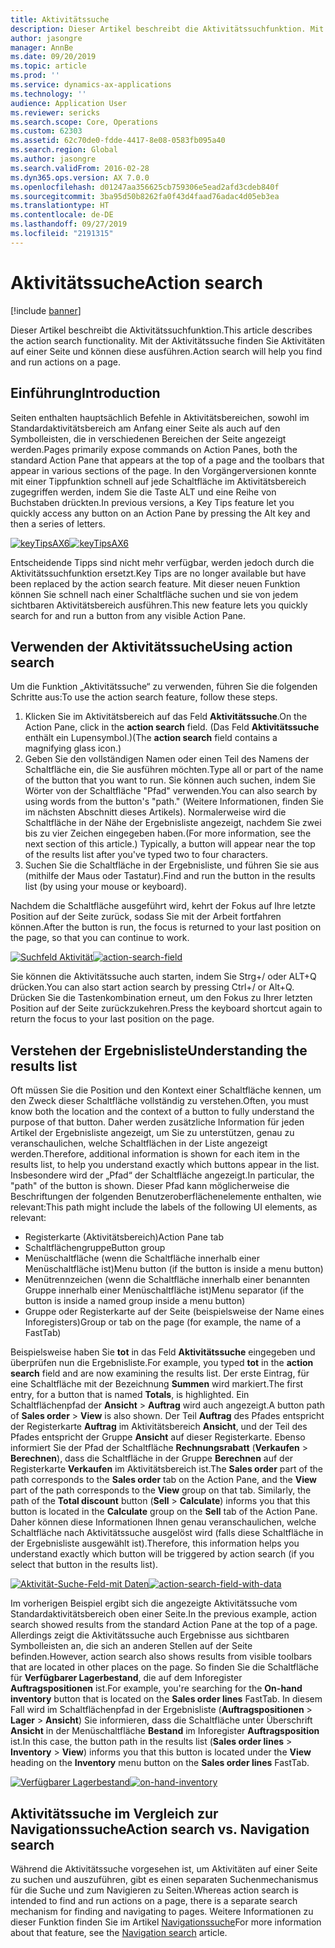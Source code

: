 ```yaml
---
title: Aktivitätssuche
description: Dieser Artikel beschreibt die Aktivitätssuchfunktion. Mit der Aktivitätssuche finden Sie Aktivitäten auf einer Seite und können diese ausführen.
author: jasongre
manager: AnnBe
ms.date: 09/20/2019
ms.topic: article
ms.prod: ''
ms.service: dynamics-ax-applications
ms.technology: ''
audience: Application User
ms.reviewer: sericks
ms.search.scope: Core, Operations
ms.custom: 62303
ms.assetid: 62c70de0-fdde-4417-8e08-0583fb095a40
ms.search.region: Global
ms.author: jasongre
ms.search.validFrom: 2016-02-28
ms.dyn365.ops.version: AX 7.0.0
ms.openlocfilehash: d01247aa356625cb759306e5ead2afd3cdeb840f
ms.sourcegitcommit: 3ba95d50b8262fa0f43d4faad76adac4d05eb3ea
ms.translationtype: HT
ms.contentlocale: de-DE
ms.lasthandoff: 09/27/2019
ms.locfileid: "2191315"
---
```

# <a name="action-search"></a><span data-ttu-id="77017-104">Aktivitätssuche</span><span class="sxs-lookup"><span data-stu-id="77017-104">Action search</span></span>

[!include [banner](../includes/banner.md)]

<span data-ttu-id="77017-105">Dieser Artikel beschreibt die Aktivitätssuchfunktion.</span><span class="sxs-lookup"><span data-stu-id="77017-105">This article describes the action search functionality.</span></span> <span data-ttu-id="77017-106">Mit der Aktivitätssuche finden Sie Aktivitäten auf einer Seite und können diese ausführen.</span><span class="sxs-lookup"><span data-stu-id="77017-106">Action search will help you find and run actions on a page.</span></span>

## <a name="introduction"></a><span data-ttu-id="77017-107">Einführung</span><span class="sxs-lookup"><span data-stu-id="77017-107">Introduction</span></span>

<span data-ttu-id="77017-108">Seiten enthalten hauptsächlich Befehle in Aktivitätsbereichen, sowohl im Standardaktivitätsbereich am Anfang einer Seite als auch auf den Symbolleisten, die in verschiedenen Bereichen der Seite angezeigt werden.</span><span class="sxs-lookup"><span data-stu-id="77017-108">Pages primarily expose commands on Action Panes, both the standard Action Pane that appears at the top of a page and the toolbars that appear in various sections of the page.</span></span> <span data-ttu-id="77017-109">In den Vorgängerversionen konnte mit einer Tippfunktion schnell auf jede Schaltfläche im Aktivitätsbereich zugegriffen werden, indem Sie die Taste ALT und eine Reihe von Buchstaben drückten.</span><span class="sxs-lookup"><span data-stu-id="77017-109">In previous versions, a Key Tips feature let you quickly access any button on an Action Pane by pressing the Alt key and then a series of letters.</span></span>

<span data-ttu-id="77017-110">[![keyTipsAX6](./media/keytipsax6.png)](./media/keytipsax6.png)</span><span class="sxs-lookup"><span data-stu-id="77017-110">[![keyTipsAX6](./media/keytipsax6.png)](./media/keytipsax6.png)</span></span>

<span data-ttu-id="77017-111">Entscheidende Tipps sind nicht mehr verfügbar, werden jedoch durch die Aktivitätssuchfunktion ersetzt.</span><span class="sxs-lookup"><span data-stu-id="77017-111">Key Tips are no longer available but have been replaced by the action search feature.</span></span> <span data-ttu-id="77017-112">Mit dieser neuen Funktion können Sie schnell nach einer Schaltfläche suchen und sie von jedem sichtbaren Aktivitätsbereich ausführen.</span><span class="sxs-lookup"><span data-stu-id="77017-112">This new feature lets you quickly search for and run a button from any visible Action Pane.</span></span>

## <a name="using-action-search"></a><span data-ttu-id="77017-113">Verwenden der Aktivitätssuche</span><span class="sxs-lookup"><span data-stu-id="77017-113">Using action search</span></span>

<span data-ttu-id="77017-114">Um die Funktion „Aktivitätssuche“ zu verwenden, führen Sie die folgenden Schritte aus:</span><span class="sxs-lookup"><span data-stu-id="77017-114">To use the action search feature, follow these steps.</span></span>

1. <span data-ttu-id="77017-115">Klicken Sie im Aktivitätsbereich auf das Feld **Aktivitätssuche**.</span><span class="sxs-lookup"><span data-stu-id="77017-115">On the Action Pane, click in the **action search** field.</span></span> <span data-ttu-id="77017-116">(Das Feld **Aktivitätssuche** enthält ein Lupensymbol.)</span><span class="sxs-lookup"><span data-stu-id="77017-116">(The **action search** field contains a magnifying glass icon.)</span></span>
2. <span data-ttu-id="77017-117">Geben Sie den vollständigen Namen oder einen Teil des Namens der Schaltfläche ein, die Sie ausführen möchten.</span><span class="sxs-lookup"><span data-stu-id="77017-117">Type all or part of the name of the button that you want to run.</span></span> <span data-ttu-id="77017-118">Sie können auch suchen, indem Sie Wörter von der Schaltfläche "Pfad" verwenden.</span><span class="sxs-lookup"><span data-stu-id="77017-118">You can also search by using words from the button's "path."</span></span> <span data-ttu-id="77017-119">(Weitere Informationen, finden Sie im nächsten Abschnitt dieses Artikels). Normalerweise wird die Schaltfläche in der Nähe der Ergebnisliste angezeigt, nachdem Sie zwei bis zu vier Zeichen eingegeben haben.</span><span class="sxs-lookup"><span data-stu-id="77017-119">(For more information, see the next section of this article.) Typically, a button will appear near the top of the results list after you've typed two to four characters.</span></span>
3. <span data-ttu-id="77017-120">Suchen Sie die Schaltfläche in der Ergebnisliste, und führen Sie sie aus (mithilfe der Maus oder Tastatur).</span><span class="sxs-lookup"><span data-stu-id="77017-120">Find and run the button in the results list (by using your mouse or keyboard).</span></span>

<span data-ttu-id="77017-121">Nachdem die Schaltfläche ausgeführt wird, kehrt der Fokus auf Ihre letzte Position auf der Seite zurück, sodass Sie mit der Arbeit fortfahren können.</span><span class="sxs-lookup"><span data-stu-id="77017-121">After the button is run, the focus is returned to your last position on the page, so that you can continue to work.</span></span>

<span data-ttu-id="77017-122">[![Suchfeld Aktivität](./media/action-search-field.png)](./media/action-search-field.png)</span><span class="sxs-lookup"><span data-stu-id="77017-122">[![action-search-field](./media/action-search-field.png)](./media/action-search-field.png)</span></span>

<span data-ttu-id="77017-123">Sie können die Aktivitätssuche auch starten, indem Sie Strg+/ oder ALT+Q drücken.</span><span class="sxs-lookup"><span data-stu-id="77017-123">You can also start action search by pressing Ctrl+/ or Alt+Q.</span></span> <span data-ttu-id="77017-124">Drücken Sie die Tastenkombination erneut, um den Fokus zu Ihrer letzten Position auf der Seite zurückzukehren.</span><span class="sxs-lookup"><span data-stu-id="77017-124">Press the keyboard shortcut again to return the focus to your last position on the page.</span></span>

## <a name="understanding-the-results-list"></a><span data-ttu-id="77017-125">Verstehen der Ergebnisliste</span><span class="sxs-lookup"><span data-stu-id="77017-125">Understanding the results list</span></span>

<span data-ttu-id="77017-126">Oft müssen Sie die Position und den Kontext einer Schaltfläche kennen, um den Zweck dieser Schaltfläche vollständig zu verstehen.</span><span class="sxs-lookup"><span data-stu-id="77017-126">Often, you must know both the location and the context of a button to fully understand the purpose of that button.</span></span> <span data-ttu-id="77017-127">Daher werden zusätzliche Information für jeden Artikel der Ergebnisliste angezeigt, um Sie zu unterstützen, genau zu veranschaulichen, welche Schaltflächen in der Liste angezeigt werden.</span><span class="sxs-lookup"><span data-stu-id="77017-127">Therefore, additional information is shown for each item in the results list, to help you understand exactly which buttons appear in the list.</span></span> <span data-ttu-id="77017-128">Insbesondere wird der „Pfad“ der Schaltfläche angezeigt.</span><span class="sxs-lookup"><span data-stu-id="77017-128">In particular, the "path" of the button is shown.</span></span> <span data-ttu-id="77017-129">Dieser Pfad kann möglicherweise die Beschriftungen der folgenden Benutzeroberflächenelemente enthalten, wie relevant:</span><span class="sxs-lookup"><span data-stu-id="77017-129">This path might include the labels of the following UI elements, as relevant:</span></span>

- <span data-ttu-id="77017-130">Registerkarte (Aktivitätsbereich)</span><span class="sxs-lookup"><span data-stu-id="77017-130">Action Pane tab</span></span>
- <span data-ttu-id="77017-131">Schaltflächengruppe</span><span class="sxs-lookup"><span data-stu-id="77017-131">Button group</span></span>
- <span data-ttu-id="77017-132">Menüschaltfläche (wenn die Schaltfläche innerhalb einer Menüschaltfläche ist)</span><span class="sxs-lookup"><span data-stu-id="77017-132">Menu button (if the button is inside a menu button)</span></span>
- <span data-ttu-id="77017-133">Menütrennzeichen (wenn die Schaltfläche innerhalb einer benannten Gruppe innerhalb einer Menüschaltfläche ist)</span><span class="sxs-lookup"><span data-stu-id="77017-133">Menu separator (if the button is inside a named group inside a menu button)</span></span>
- <span data-ttu-id="77017-134">Gruppe oder Registerkarte auf der Seite (beispielsweise der Name eines Inforegisters)</span><span class="sxs-lookup"><span data-stu-id="77017-134">Group or tab on the page (for example, the name of a FastTab)</span></span>

<span data-ttu-id="77017-135">Beispielsweise haben Sie **tot** in das Feld **Aktivitätssuche** eingegeben und überprüfen nun die Ergebnisliste.</span><span class="sxs-lookup"><span data-stu-id="77017-135">For example, you typed **tot** in the **action search** field and are now examining the results list.</span></span> <span data-ttu-id="77017-136">Der erste Eintrag, für eine Schaltfläche mit der Bezeichnung **Summen** wird markiert.</span><span class="sxs-lookup"><span data-stu-id="77017-136">The first entry, for a button that is named **Totals**, is highlighted.</span></span> <span data-ttu-id="77017-137">Ein Schaltflächenpfad der **Ansicht** &gt; **Auftrag** wird auch angezeigt.</span><span class="sxs-lookup"><span data-stu-id="77017-137">A button path of **Sales order** &gt; **View** is also shown.</span></span> <span data-ttu-id="77017-138">Der Teil **Auftrag** des Pfades entspricht der Registerkarte **Auftrag** im Aktivitätsbereich **Ansicht**, und der Teil des Pfades entspricht der Gruppe **Ansicht** auf dieser Registerkarte. Ebenso informiert Sie der Pfad der Schaltfläche **Rechnungsrabatt** (**Verkaufen** &gt; **Berechnen**), dass die Schaltfläche in der Gruppe **Berechnen** auf der Registerkarte **Verkaufen** im Aktivitätsbereich ist.</span><span class="sxs-lookup"><span data-stu-id="77017-138">The **Sales order** part of the path corresponds to the **Sales order** tab on the Action Pane, and the **View** part of the path corresponds to the **View** group on that tab. Similarly, the path of the **Total discount** button (**Sell** &gt; **Calculate**) informs you that this button is located in the **Calculate** group on the **Sell** tab of the Action Pane.</span></span> <span data-ttu-id="77017-139">Daher können diese Informationen Ihnen genau veranschaulichen, welche Schaltfläche nach Aktivitätssuche ausgelöst wird (falls diese Schaltfläche in der Ergebnisliste ausgewählt ist).</span><span class="sxs-lookup"><span data-stu-id="77017-139">Therefore, this information helps you understand exactly which button will be triggered by action search (if you select that button in the results list).</span></span>

<span data-ttu-id="77017-140">[![Aktivität-Suche-Feld-mit Daten](./media/action-search-field-with-data.png)](./media/action-search-field-with-data.png)</span><span class="sxs-lookup"><span data-stu-id="77017-140">[![action-search-field-with-data](./media/action-search-field-with-data.png)](./media/action-search-field-with-data.png)</span></span>

<span data-ttu-id="77017-141">Im vorherigen Beispiel ergibt sich die angezeigte Aktivitätssuche vom Standardaktivitätsbereich oben einer Seite.</span><span class="sxs-lookup"><span data-stu-id="77017-141">In the previous example, action search showed results from the standard Action Pane at the top of a page.</span></span> <span data-ttu-id="77017-142">Allerdings zeigt die Aktivitätssuche auch Ergebnisse aus sichtbaren Symbolleisten an, die sich an anderen Stellen auf der Seite befinden.</span><span class="sxs-lookup"><span data-stu-id="77017-142">However, action search also shows results from visible toolbars that are located in other places on the page.</span></span> <span data-ttu-id="77017-143">So finden Sie die Schaltfläche für **Verfügbarer Lagerbestand**, die auf dem Inforegister **Auftragspositionen** ist.</span><span class="sxs-lookup"><span data-stu-id="77017-143">For example, you're searching for the **On-hand inventory** button that is located on the **Sales order lines** FastTab.</span></span> <span data-ttu-id="77017-144">In diesem Fall wird im Schaltflächenpfad in der Ergebnisliste (**Auftragspositionen** &gt; **Lager** &gt; **Ansicht**) Sie informieren, dass die Schaltfläche unter Überschrift **Ansicht** in der Menüschaltfläche **Bestand** im Inforegister **Auftragsposition** ist.</span><span class="sxs-lookup"><span data-stu-id="77017-144">In this case, the button path in the results list (**Sales order lines** &gt; **Inventory** &gt; **View**) informs you that this button is located under the **View** heading on the **Inventory** menu button on the **Sales order lines** FastTab.</span></span>

<span data-ttu-id="77017-145">[![Verfügbarer Lagerbestand](./media/on-hand-inventory.png)](./media/on-hand-inventory.png)</span><span class="sxs-lookup"><span data-stu-id="77017-145">[![on-hand-inventory](./media/on-hand-inventory.png)](./media/on-hand-inventory.png)</span></span>

## <a name="action-search-vs-navigation-search"></a><span data-ttu-id="77017-146">Aktivitätssuche im Vergleich zur Navigationssuche</span><span class="sxs-lookup"><span data-stu-id="77017-146">Action search vs. Navigation search</span></span>

<span data-ttu-id="77017-147">Während die Aktivitätssuche vorgesehen ist, um Aktivitäten auf einer Seite zu suchen und auszuführen, gibt es einen separaten Suchenmechanismus für die Suche und zum Navigieren zu Seiten.</span><span class="sxs-lookup"><span data-stu-id="77017-147">Whereas action search is intended to find and run actions on a page, there is a separate search mechanism for finding and navigating to pages.</span></span> <span data-ttu-id="77017-148">Weitere Informationen zu dieser Funktion finden Sie im Artikel [Navigationssuche](navigation-search.md)</span><span class="sxs-lookup"><span data-stu-id="77017-148">For more information about that feature, see the [Navigation search](navigation-search.md) article.</span></span>
